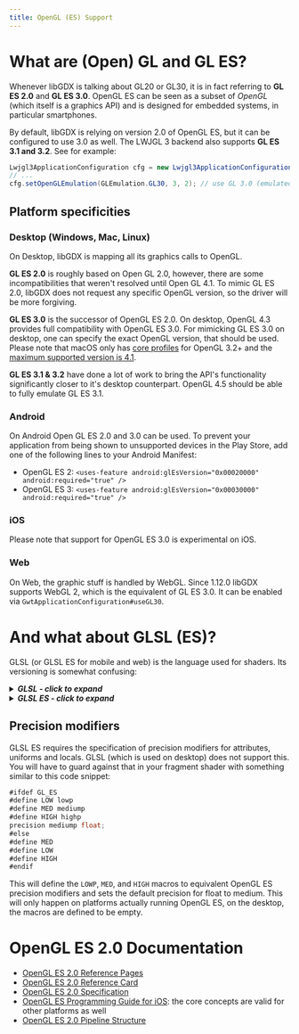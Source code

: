 ```yaml
---
title: OpenGL (ES) Support
---
```

# What are (Open) GL and GL ES?

Whenever libGDX is talking about GL20 or GL30, it is in fact referring to **GL ES 2.0** and **GL ES 3.0**. OpenGL ES can be seen as a subset of _OpenGL_ (which itself is a graphics API) and is designed for embedded systems, in particular smartphones.

By default, libGDX is relying on version 2.0 of OpenGL ES, but it can be configured to use 3.0 as well. The LWJGL 3 backend also supports **GL ES 3.1 and 3.2**. See for example:

```java
Lwjgl3ApplicationConfiguration cfg = new Lwjgl3ApplicationConfiguration();
// ...
cfg.setOpenGLEmulation(GLEmulation.GL30, 3, 2); // use GL 3.0 (emulated by OpenGL 3.2)
```

## Platform specificities
### Desktop (Windows, Mac, Linux)
On Desktop, libGDX is mapping all its graphics calls to OpenGL.

**GL ES 2.0** is roughly based on Open GL 2.0, however, there are some incompatibilities that weren't resolved until Open GL 4.1. To mimic GL ES 2.0, libGDX does not request any specific OpenGL version, so the driver will be more forgiving.

**GL ES 3.0** is the successor of OpenGL ES 2.0. On desktop, OpenGL 4.3 provides full compatibility with OpenGL ES 3.0. For mimicking GL ES 3.0 on desktop, one can specify the exact OpenGL version, that should be used. Please note that macOS only has [core profiles](https://www.khronos.org/opengl/wiki/OpenGL_Context#OpenGL_3.2_and_Profiles) for OpenGL 3.2+ and the [maximum supported version is 4.1]( https://support.apple.com/en-gb/101525).

**GL ES 3.1 & 3.2** have done a lot of work to bring the API's functionality significantly closer to it's desktop counterpart. OpenGL 4.5 should be able to fully emulate GL ES 3.1.

### Android
On Android Open GL ES 2.0 and 3.0 can be used. To prevent your application from being shown to unsupported devices in the Play Store, add one of the following lines to your Android Manifest:
- OpenGL ES 2: `<uses-feature android:glEsVersion="0x00020000" android:required="true" />`
- OpenGL ES 3: `<uses-feature android:glEsVersion="0x00030000" android:required="true" />`

### iOS
Please note that support for OpenGL ES 3.0 is experimental on iOS.

### Web
On Web, the graphic stuff is handled by WebGL. Since 1.12.0 libGDX supports WebGL 2, which is the equivalent of GL ES 3.0. It can be enabled via `GwtApplicationConfiguration#useGL30`.

# And what about GLSL (ES)?
GLSL (or GLSL ES for mobile and web) is the language used for shaders. Its versioning is somewhat confusing:

<details>
  <summary><b><i>GLSL - click to expand</i></b></summary>

<br/>
<div markdown="1">
| Open GL Version | GLSL Version |
| --- | --- |
| 2.0 | 110 |
| 2.1 | 120 |
| 3.0 | 130 |
| 3.1 | 140 |
| 3.2 | 150 |
| 3.3 | 330 |
| 4.0 | 400 |
| 4.1 | 410 |
| 4.2 | 420 |
| 4.3 | 430 |
| 4.4 | 440 |
| 4.5 | 450 |
| 4.6 | 460 |

For some advice on porting shaders from version 120 to 330+, see [here](https://github.com/mattdesl/lwjgl-basics/wiki/GLSL-Versions#version-330).
</div>

</details>

<details>
  <summary><b><i>GLSL ES - click to expand</i></b></summary>

<br/>
<div markdown="1">
| OpenGL ES Version | GLSL EL Version | Based on GLSL Version (OpenGL) |
| --- | --- | --- |
| 2.0 | 100 | 120 (2.1) |
| 3.0 | 300 es | 330 (3.3) |

</div>

</details>

## Precision modifiers
GLSL ES requires the specification of precision modifiers for attributes, uniforms and locals. GLSL (which is used on desktop) does not support this. You will have to guard against that in your fragment shader with something similar to this code snippet:

```java
#ifdef GL_ES
#define LOW lowp
#define MED mediump
#define HIGH highp
precision mediump float;
#else
#define MED
#define LOW
#define HIGH
#endif
```

This will define the `LOWP`, `MED`, and `HIGH` macros to equivalent OpenGL ES precision modifiers and sets the default precision for float to medium. This will only happen on platforms actually running OpenGL ES, on the desktop, the macros are defined to be empty.

# OpenGL ES 2.0 Documentation
* [OpenGL ES 2.0 Reference Pages](https://www.khronos.org/registry/OpenGL-Refpages/es2.0/)
* [OpenGL ES 2.0 Reference Card](https://www.khronos.org/opengles/sdk/docs/reference_cards/OpenGL-ES-2_0-Reference-card.pdf)
* [OpenGL ES 2.0 Specification](https://www.khronos.org/registry/OpenGL/index_es.php#specs2)
* [OpenGL ES Programming Guide for iOS](https://developer.apple.com/library/archive/documentation/3DDrawing/Conceptual/OpenGLES_ProgrammingGuide/Introduction/Introduction.html): the core concepts are valid for other platforms as well
* [OpenGL ES 2.0 Pipeline Structure](https://en.wikibooks.org/wiki/OpenGL_Programming/OpenGL_ES_Overview#OpenGL_ES_2.0_Pipeline_Structure)
